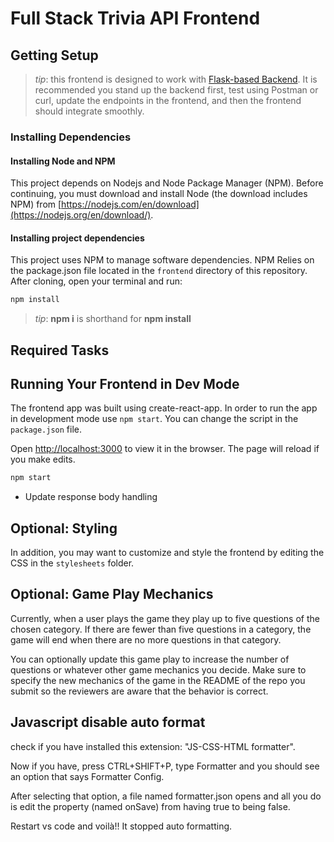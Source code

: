 # Full Stack Trivia API  Frontend

## Getting Setup

> _tip_: this frontend is designed to work with [Flask-based Backend](../backend). It is recommended you stand up the backend first, test using Postman or curl, update the endpoints in the frontend, and then the frontend should integrate smoothly.

### Installing Dependencies

#### Installing Node and NPM

This project depends on Nodejs and Node Package Manager (NPM). Before continuing, you must download and install Node (the download includes NPM) from [https://nodejs.com/en/download](https://nodejs.org/en/download/).

#### Installing project dependencies

This project uses NPM to manage software dependencies. NPM Relies on the package.json file located in the `frontend` directory of this repository. After cloning, open your terminal and run:

```bash
npm install
```

>_tip_: **npm i** is shorthand for **npm install**

## Required Tasks

## Running Your Frontend in Dev Mode

The frontend app was built using create-react-app. In order to run the app in development mode use ```npm start```. You can change the script in the ```package.json``` file. 

Open [http://localhost:3000](http://localhost:3000) to view it in the browser. The page will reload if you make edits.<br>

```bash
npm start
```
- Update response body handling 

## Optional: Styling

In addition, you may want to customize and style the frontend by editing the CSS in the ```stylesheets``` folder. 

## Optional: Game Play Mechanics

Currently, when a user plays the game they play up to five questions of the chosen category. If there are fewer than five questions in a category, the game will end when there are no more questions in that category. 

You can optionally update this game play to increase the number of questions or whatever other game mechanics you decide. Make sure to specify the new mechanics of the game in the README of the repo you submit so the reviewers are aware that the behavior is correct. 


## Javascript disable auto format
check if you have installed this extension: "JS-CSS-HTML formatter".

Now if you have, press CTRL+SHIFT+P, type Formatter and you should see an option that says Formatter Config.

After selecting that option, a file named formatter.json opens and all you do is edit the property (named onSave) from having true to being false.

Restart vs code and voilà!! It stopped auto formatting. 